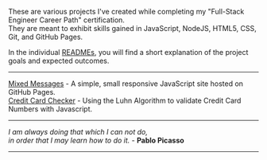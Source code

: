 These are various projects I've created while completing my "Full-Stack Engineer Career Path" certification.  
They are meant to exhibit skills gained in JavaScript, NodeJS, HTML5, CSS, Git, and GitHub Pages.

In the individual [READMEs](https://github.com/vincanger/coding_projects/), you will find a short explanation of the project goals and expected outcomes.  

----  

[Mixed Messages](https://vincanger.github.io/coding_projects/mixed-messages) - A simple, small responsive JavaScript site hosted on GitHub Pages.  
[Credit Card Checker](https://github.com/vincanger/coding_projects/credit-card-checker) - Using the Luhn Algorithm to validate Credit Card Numbers with Javascript.  

----

_I am always doing that which I can not do,_   
_in order that I may learn how to do it._  - **Pablo Picasso**

---

